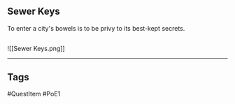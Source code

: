 ## Sewer Keys
To enter a city's bowels is to be
privy to its best-kept secrets.
## 
![[Sewer Keys.png]]

---
## Tags
#QuestItem
#PoE1